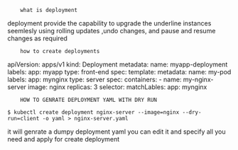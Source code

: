 		what is deployment

deployment provide the capability to upgrade the underline instances seemlesly using rolling
updates ,undo changes, and pause and resume changes as required 

		how to create deployments

apiVersion: apps/v1
kind: Deployment
metadata:
  name: myapp-deployment
  labels:
    app: myapp
    type: front-end
spec:
  template:
    metadata:
      name: my-pod
      labels: 
        app: mynginx
        type: server
    spec:
      containers:
      - name: my-nginx-server
        image: nginx
  replicas: 3
  selector:
    matchLables:
      app: mynginx

		

		HOW TO GENRATE DEPLOYMENT YAML WITH DRY RUN

	$ kubectl create deployment nginx-server --image=nginx --dry-run=client -o yaml > nginx-server.yaml

it will genrate a dumpy deployment yaml you can edit it and specify all you need and apply for create deployment
